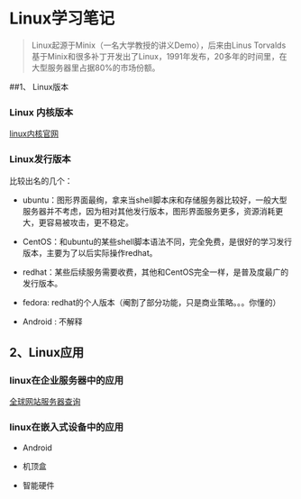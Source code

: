 # Linux学习笔记

>Linux起源于Minix（一名大学教授的讲义Demo），后来由Linus Torvalds基于Minix和很多补丁开发出了Linux，1991年发布，20多年的时间里，在大型服务器里占据80%的市场份额。


##1、 Linux版本

### Linux 内核版本
[linux内核官网](http://www.kernel.org)

### Linux发行版本
比较出名的几个：
 
 - ubuntu：图形界面最绚，拿来当shell脚本床和存储服务器比较好，一般大型服务器并不考虑，因为相对其他发行版本，图形界面服务更多，资源消耗更大，更容易被攻击，更不稳定。
 		
 - CentOS：和ubuntu的某些shell脚本语法不同，完全免费，是很好的学习发行版本，主要为了以后实际操作redhat。
 
 - redhat：某些后续服务需要收费，其他和CentOS完全一样，是普及度最广的发行版本。
 
 - fedora:  redhat的个人版本（阉割了部分功能，只是商业策略。。。你懂的）
 
 - Android : 不解释
 
##  2、Linux应用
###  linux在企业服务器中的应用
[全球网站服务器查询](http://www.netcraft.com)
###  linux在嵌入式设备中的应用
- Android

- 机顶盒

- 智能硬件 
 
 